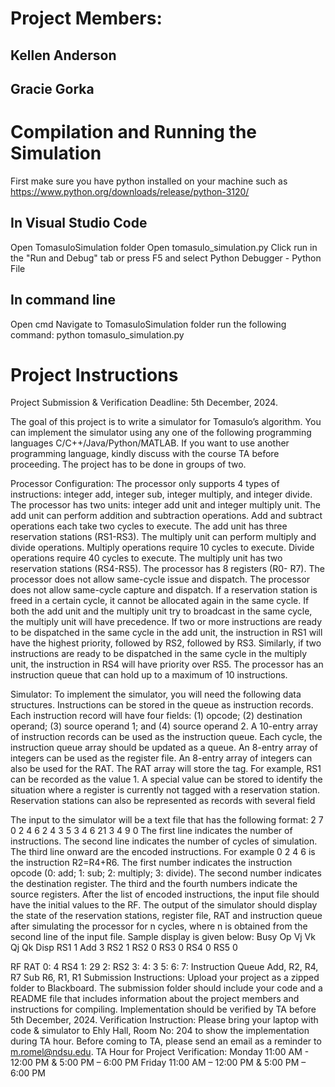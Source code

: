# Project Members:
## Kellen Anderson
## Gracie Gorka

# Compilation and Running the Simulation
First make sure you have python installed on your machine such as https://www.python.org/downloads/release/python-3120/ 
## In Visual Studio Code
Open TomasuloSimulation folder
Open tomasulo_simulation.py
Click run in the "Run and Debug" tab or press F5 and select Python Debugger - Python File
## In command line
Open cmd
Navigate to TomasuloSimulation folder
run the following command:
python tomasulo_simulation.py


# Project Instructions


Project Submission & Verification Deadline: 5th December, 2024.

The goal of this project is to write a simulator for Tomasulo’s algorithm. You can implement
the simulator using any one of the following programming languages
C/C++/Java/Python/MATLAB. If you want to use another programming language, kindly
discuss with the course TA before proceeding. The project has to be done in groups of two.

Processor Configuration:
The processor only supports 4 types of instructions: integer add, integer sub, integer
multiply, and integer divide. The processor has two units: integer add unit and integer
multiply unit. The add unit can perform addition and subtraction operations. Add and
subtract operations each take two cycles to execute. The add unit has three reservation
stations (RS1-RS3). The multiply unit can perform multiply and divide operations. Multiply
operations require 10 cycles to execute. Divide operations require 40 cycles to execute. The
multiply unit has two reservation stations (RS4-RS5). The processor has 8 registers (R0- R7).
The processor does not allow same-cycle issue and dispatch. The processor does not allow
same-cycle capture and dispatch. If a reservation station is freed in a certain cycle, it cannot
be allocated again in the same cycle. If both the add unit and the multiply unit try to broadcast
in the same cycle, the multiply unit will have precedence. If two or more instructions are
ready to be dispatched in the same cycle in the add unit, the instruction in RS1 will have the
highest priority, followed by RS2, followed by RS3. Similarly, if two instructions are ready to
be dispatched in the same cycle in the multiply unit, the instruction in RS4 will have priority
over RS5. The processor has an instruction queue that can hold up to a maximum of 10
instructions.

Simulator:
To implement the simulator, you will need the following data structures. Instructions can be
stored in the queue as instruction records. Each instruction record will have four fields: (1)
opcode; (2) destination operand; (3) source operand 1; and (4) source operand 2. A 10-entry
array of instruction records can be used as the instruction queue. Each cycle, the instruction
queue array should be updated as a queue. An 8-entry array of integers can be used as the
register file. An 8-entry array of integers can also be used for the RAT. The RAT array will
store the tag. For example, RS1 can be recorded as the value 1. A special value can be stored
to identify the situation where a register is currently not tagged with a reservation station.
Reservation stations can also be represented as records with several field


The input to the simulator will be a text file that has the following format:
2
7
0 2 4 6
2 4 3 5
3
4
6
21
3
4
9
0
The first line indicates the number of instructions. The second line indicates the number of
cycles of simulation. The third line onward are the encoded instructions. For example 0 2 4
6 is the instruction R2=R4+R6. The first number indicates the instruction opcode (0: add; 1:
sub; 2: multiply; 3: divide). The second number indicates the destination register. The third
and the fourth numbers indicate the source registers. After the list of encoded instructions,
the input file should have the initial values to the RF. The output of the simulator should
display the state of the reservation stations, register file, RAT and instruction queue after
simulating the processor for n cycles, where n is obtained from the second line of the input
file. Sample display is given below:
 Busy Op Vj Vk Qj Qk Disp
RS1 1 Add 3 RS2 1
RS2 0
RS3 0
RS4 0
RS5 0


 RF     RAT
0: 4    RS4
1: 29
2:      RS2
3:
4: 3
5:
6:
7:
Instruction Queue
Add, R2, R4, R7
Sub R6, R1, R1
Submission Instructions: Upload your project as a zipped folder to Blackboard. The
submission folder should include your code and a README file that includes information
about the project members and instructions for compiling. Implementation should be
verified by TA before 5th December, 2024.
Verification Instruction:
Please bring your laptop with code & simulator to Ehly Hall, Room No: 204 to show the
implementation during TA hour. Before coming to TA, please send an email as a reminder to
m.romel@ndsu.edu.
TA Hour for Project Verification:
Monday 11:00 AM - 12:00 PM & 5:00 PM – 6:00 PM
Friday 11:00 AM – 12:00 PM & 5:00 PM – 6:00 PM